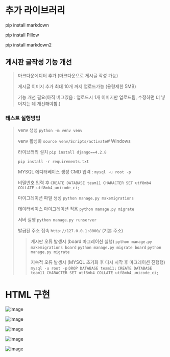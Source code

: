 # 추가 라이브러리

pip install markdown 

pip install Pillow

pip install markdown2

## 게시판 글작성 기능 개선
> 마크다운에디터 추가 (마크다운으로 게시글 작성 가능)
> 
> 게시글 이미지 추가 최대 10개 까지 업로드가능 (용량제한 5MB)
>
> 기능 개선 필요(아직 버그있음 : 업로드시 1개 이미지만 업로드됨, 수정하면 더 넣어지는 데 개선해야함.)

### 테스트 실행방법
>  venv 생성
>  `python -m venv venv`
>
>  venv 활성화
>  `source venv/Scripts/activate`# Windows
>
>  라이브러리 설치
>  `pip install django==4.2.8`
>
>  `pip install -r requirements.txt`
> 
>  MYSQL 에디터베이스 생성
>  CMD 입력 : `mysql -u root -p`
>  
>  비밀번호 입력 후 
>  `CREATE DATABASE team11 CHARACTER SET utf8mb4 COLLATE utf8mb4_unicode_ci;`
> 
>
>  마이그레이션 파일 생성
>  `python manage.py makemigrations`
>
>  데이터베이스 마이그레이션 적용
>  `python manage.py migrate`
>
>  서버 실행
>  `python manage.py runserver`
>
>  발급된 주소 접속
>  `http://127.0.0.1:8000/` (기본 주소)
>
>>  게시판 오류 발생시 (board 마그레이션 실행)
>>  `python manage.py makemigrations board`
>>  `python manage.py migrate board`
>>  `python manage.py migrate`
>>
>>  지속적 오류 발생시 (MYSQL 초기화 후 다시 시작 후 마그레이션 진행행)
>>  `mysql -u root -p`
>>  `DROP DATABASE team11;`
>>  `CREATE DATABASE team11 CHARACTER SET utf8mb4 COLLATE utf8mb4_unicode_ci;`
>>
# HTML 구현
![image](https://github.com/user-attachments/assets/85f52d24-3d0d-46a9-85cc-d7f7eca86d0e)

![image](https://github.com/user-attachments/assets/03f0ae19-741f-4763-b88b-d7594b9caab8)

![image](https://github.com/user-attachments/assets/b224fee6-47e4-460e-8ff4-b1d14f82e379)

![image](https://github.com/user-attachments/assets/d7a23bf6-a70e-4d0c-b3b3-034eab24b808)

![image](https://github.com/user-attachments/assets/fdd2a9e0-151d-42e8-a45c-3d83106fccba)
